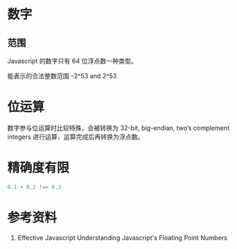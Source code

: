 # 数字

## 范围

Javascript 的数字只有 64 位浮点数一种类型。

能表示的合法整数范围 –2^53 and 2^53

# 位运算

数字参与位运算时比较特殊，会被转换为 32-bit, big-endian, two’s complement integers 进行运算，运算完成后再转换为浮点数。

# 精确度有限

```js
0.1 + 0.2 !== 0.3
```

# 参考资料

1. Effective Javascript Understanding Javascript's Floating Point Numbers
